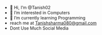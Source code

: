 - 👋 Hi, I’m @Tanish02
- 👀 I’m interested in Computers
- 🌱 I’m currently learning Programming
- reach me at Tanishsharma080@gmail.com
- Dont Use Much Social Media 

